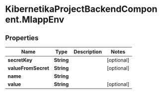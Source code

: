 # KibernetikaProjectBackendComponent.MlappEnv

## Properties
Name | Type | Description | Notes
------------ | ------------- | ------------- | -------------
**secretKey** | **String** |  | [optional] 
**valueFromSecret** | **String** |  | [optional] 
**name** | **String** |  | 
**value** | **String** |  | [optional] 


